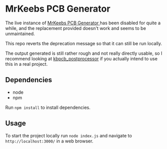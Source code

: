 # MrKeebs PCB Generator 

The live instance of [MrKeebs PCB Generator ](http://kbpcb.mrkeebs.com) has been disabled for quite a while, and the replacement provided doesn't work and seems to be unmaintained.

This repo reverts the deprecation message so that it can still be run locally.

The output generated is still rather rough and not really directly usable, so I recommend looking at [kbpcb_postprocessor](https://github.com/Gigahawk/kbpcb_postprocessor) if you actually intend to use this in a real project.

## Dependencies
- node
- npm

Run `npm install` to install dependencies.

## Usage
To start the project locally run `node index.js` and navigate to `http://localhost:3000/` in a web browser.
